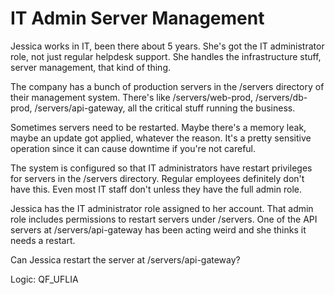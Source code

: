 # IT Admin Server Management

Jessica works in IT, been there about 5 years. She's got the IT administrator role, not just regular helpdesk support. She handles the infrastructure stuff, server management, that kind of thing.

The company has a bunch of production servers in the /servers directory of their management system. There's like /servers/web-prod, /servers/db-prod, /servers/api-gateway, all the critical stuff running the business.

Sometimes servers need to be restarted. Maybe there's a memory leak, maybe an update got applied, whatever the reason. It's a pretty sensitive operation since it can cause downtime if you're not careful.

The system is configured so that IT administrators have restart privileges for servers in the /servers directory. Regular employees definitely don't have this. Even most IT staff don't unless they have the full admin role.

Jessica has the IT administrator role assigned to her account. That admin role includes permissions to restart servers under /servers. One of the API servers at /servers/api-gateway has been acting weird and she thinks it needs a restart.

Can Jessica restart the server at /servers/api-gateway?

Logic: QF_UFLIA
